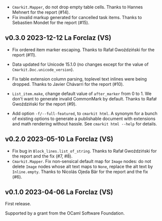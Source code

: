
- `Cmarkit.Mapper`, do not drop empty table cells. 
  Thanks to Hannes Mehnert for the report (#14).
- Fix invalid markup generated for cancelled task items. 
  Thanks to Sebastien Mondet for the report (#15).

v0.3.0 2023-12-12 La Forclaz (VS)
---------------------------------

- Fix ordered item marker escaping. Thanks to Rafał Gwoździński for
  the report (#11).
  
- Data updated for Unicode 15.1.0 (no changes except 
  for the value of `Cmarkit.Doc.unicode_version`).

- Fix table extension column parsing, toplevel text inlines were being
  dropped. Thanks to Javier Chávarri for the report (#10).

- `List_item.make`, change default value of `after_marker` from 0 to 1.
  We don't want to generate invalid CommonMark by default. Thanks to 
  Rafał Gwoździński for the report (#9).

- Add option `-f/--full-featured`, to `cmarkit html`. A synonym for a
  bunch of existing options to generate a publishable document with extensions
  and math rendering without hassle.  See `cmarkit html --help` for details.
  
v0.2.0 2023-05-10 La Forclaz (VS)
---------------------------------

- Fix bug in `Block_lines.list_of_string`. Thanks to Rafał Gwoździński
  for the report and the fix (#7, #8).
- `Cmarkit.Mapper`. Fix non-sensical default map for `Image` nodes: do
  not delete `Image` nodes whose alt text maps to `None`, replace the
  alt text by `Inline.empty`. Thanks to Nicolás Ojeda Bär for the
  report and the fix (#6).

v0.1.0 2023-04-06 La Forclaz (VS)
---------------------------------

First release.

Supported by a grant from the OCaml Software Foundation.
